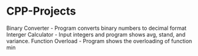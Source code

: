 # CPP-Projects
 Binary Converter - Program converts binary numbers to decimal format
 Interger Calculator - Input integers and program shows avg, stand, and variance.
 Function Overload - Program shows the overloading of function min
